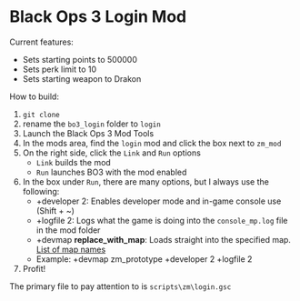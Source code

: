 # Black Ops 3 Login Mod

Current features:
- Sets starting points to 500000
- Sets perk limit to 10
- Sets starting weapon to Drakon

How to build:

1. `git clone`
2. rename the `bo3_login` folder to `login`
3. Launch the Black Ops 3 Mod Tools
4. In the mods area, find the `login` mod and click the box next to `zm_mod`
5. On the right side, click the `Link` and `Run` options
    - `Link` builds the mod
    - `Run` launches BO3 with the mod enabled
6. In the box under `Run`, there are many options, but I always use the following:
    - +developer 2: Enables developer mode and in-game console use (Shift + ~)
    - +logfile 2: Logs what the game is doing into the `console_mp.log` file in the mod folder
    - +devmap **replace_with_map**: Loads straight into the specified map. [List of map names](https://t7wiki.com/en/information/list-of-original-map-console-names)
    - Example: +devmap zm_prototype +developer 2 +logfile 2 
7. Profit!

The primary file to pay attention to is `scripts\zm\login.gsc`



